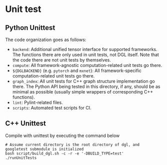 Unit test
===

## Python Unittest
The code organization goes as follows:

* `backend`: Additional unified tensor interface for supported frameworks.
  The functions there are only used in unit tests, not DGL itself.  Note that
  the code there are not unit tests by themselves.
* `compute`: All framework-agnostic computation-related unit tests go there.
* `${DGLBACKEND}` (e.g. `pytorch` and `mxnet`): All framework-specific
  computation-related unit tests go there.
* `graph_index`: All unit tests for C++ graph structure implementation go
  there.  The Python API being tested in this directory, if any, should be
  as minimal as possible (usually simple wrappers of corresponding C++
  functions).
* `lint`: Pylint-related files.
* `scripts`: Automated test scripts for CI.

## C++ Unittest
Compile with unittest by executing the command below
```
# Assume current directory is the root directory of dgl, and googletest submodule is initialized
bash script/build_dgl.sh -c -r -e '-DBUILD_TYPE=test'
./runUnitTests
```
